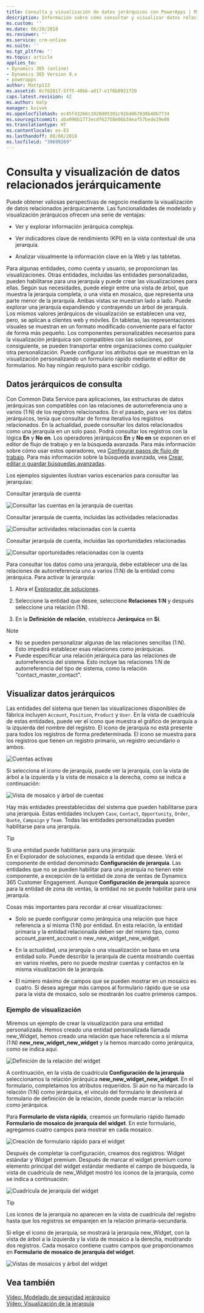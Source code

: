 ```yaml
---
title: Consulta y visualización de datos jerárquicos con PowerApps | Microsoft Docs
description: Información sobre cómo consultar y visualizar datos relacionados jerárquicamente
ms.custom: ''
ms.date: 06/20/2018
ms.reviewer: ''
ms.service: crm-online
ms.suite: ''
ms.tgt_pltfrm: ''
ms.topic: article
applies_to:
- Dynamics 365 (online)
- Dynamics 365 Version 9.x
- powerapps
author: Mattp123
ms.assetid: 0cf62817-5ff5-40bb-ad17-e1f6b0921720
caps.latest.revision: 42
ms.author: matp
manager: kvivek
ms.openlocfilehash: ec45f43266c1920d05301c92bdd67838b40b7734
ms.sourcegitcommit: aba996b1773ecdf62758e06b34eaf57bede29e08
ms.translationtype: HT
ms.contentlocale: es-ES
ms.lasthandoff: 08/08/2018
ms.locfileid: "39699269"
---
```

# <a name="query-and-visualize-hierarchically-related-data"></a>Consulta y visualización de datos relacionados jerárquicamente

Puede obtener valiosas perspectivas de negocio mediante la visualización de datos relacionados jerárquicamente. Las funcionalidades de modelado y visualización jerárquicos ofrecen una serie de ventajas:  
  
-   Ver y explorar información jerárquica compleja.  
  
-   Ver indicadores clave de rendimiento (KPI) en la vista contextual de una jerarquía.  
  
-   Analizar visualmente la información clave en la Web y las tabletas.  
  
Para algunas entidades, como cuenta y usuario, se proporcionan las visualizaciones. Otras entidades, incluidas las entidades personalizadas, pueden habilitarse para una jerarquía y puede crear las visualizaciones para ellas. Según sus necesidades, puede elegir entre una vista de árbol, que muestra la jerarquía completa, o una vista en mosaico, que representa una parte menor de la jerarquía. Ambas vistas se muestran lado a lado. Puede explorar una jerarquía expandiendo y contrayendo un árbol de jerarquía. Los mismos valores jerárquicos de visualización se establecen una vez, pero, se aplican a clientes web y móviles. En tabletas, las representaciones visuales se muestran en un formato modificado conveniente para el factor de forma más pequeño. Los componentes personalizables necesarios para la visualización jerárquica son compatibles con las soluciones, por consiguiente, se pueden transportar entre organizaciones como cualquier otra personalización. Puede configurar los atributos que se muestran en la visualización personalizando un formulario rápido mediante el editor de formularios. No hay ningún requisito para escribir código.  
  
<a name="BKMK_Querydata"></a>   
## <a name="query-hierarchical-data"></a>Datos jerárquicos de consulta  
 Con Common Data Service para aplicaciones, las estructuras de datos jerárquicas son compatibles con las relaciones de autorreferencia uno a varios (1:N) de los registros relacionados. En el pasado, para ver los datos jerárquicos, tenía que consultar de forma iterativa los registros relacionados. En la actualidad, puede consultar los datos relacionados como una jerarquía en un solo paso. Podrá consultar los registros con la lógica **En** y **No en**. Los operadores jerárquicos **En** y **No en** se exponen en el editor de flujo de trabajo y en la búsqueda avanzada. Para más información sobre cómo usar estos operadores, vea [Configurar pasos de flujo de trabajo](/flow/configure-workflow-steps). Para más información sobre la búsqueda avanzada, vea [Crear, editar o guardar búsquedas avanzadas](https://docs.microsoft.com/dynamics365/customer-engagement/basics/save-advanced-find-search).  
  
 Los ejemplos siguientes ilustran varios escenarios para consultar las jerarquías:  
  
 Consultar jerarquía de cuenta  
  
 ![Consultar las cuentas en la jerarquía de cuentas](media/query-accounts.png "Consultar las cuentas en la jerarquía de cuentas")  
  
 Consultar jerarquía de cuenta, incluidas las actividades relacionadas  
  
 ![Consultar actividades relacionadas con la cuenta](media/query-account-related-activities.png "Consultar actividades relacionadas con la cuenta")  
  
 Consultar jerarquía de cuenta, incluidas las oportunidades relacionadas  
  
 ![Consultar oportunidades relacionadas con la cuenta](media/query-account-related-opportunities.png "Consultar oportunidades relacionadas con la cuenta")  
  
 Para consultar los datos como una jerarquía, debe establecer una de las relaciones de autorreferencia uno a varios (1:N) de la entidad como jerárquica. Para activar la jerarquía:  
  
1.  Abra el [Explorador de soluciones](../model-driven-apps/advanced-navigation.md#solution-explorer). 
  
2.  Seleccione la entidad que desee, seleccione **Relaciones 1:N** y después seleccione una relación (1:N). 

3.  En la **Definición de relación**, establezca **Jerárquica** en **Sí**.  
  
> [!NOTE]
> - No se pueden personalizar algunas de las relaciones sencillas (1:N). Esto impedirá establecer esas relaciones como jerárquicas.  
> - Puede especificar una relación jerárquica para las relaciones de autorreferencia del sistema. Esto incluye las relaciones 1:N de autorreferencia del tipo de sistema, como la relación "contact_master_contact".  
  
<a name="BKMK_Visualizedata"></a>   
## <a name="visualize-hierarchical-data"></a>Visualizar datos jerárquicos  
 Las entidades del sistema que tienen las visualizaciones disponibles de fábrica incluyen `Account`, `Position`, `Product` y `User`. En la vista de cuadrícula de estas entidades, puede ver el icono que muestra el gráfico de jerarquía a la izquierda del nombre del registro. El icono de jerarquía no está presente para todos los registros de forma predeterminada. El icono se muestra para los registros que tienen un registro primario, un registro secundario o ambos.  
  
 ![Cuentas activas](media/cust-hs-active-account.png "Cuentas activas")  
  
 Si selecciona el icono de jerarquía, puede ver la jerarquía, con la vista de árbol a la izquierda y la vista de mosaico a la derecha, como se indica a continuación:  
  
 ![Vista de mosaico y árbol de cuentas](media/hierachy-security-accounts-tile-view.png "Vista de mosaico y árbol de cuentas")  
  
 Hay más entidades preestablecidas del sistema que pueden habilitarse para una jerarquía. Estas entidades incluyen `Case`, `Contact`, `Opportunity`, `Order`, `Quote`, `Campaign` y `Team`. Todas las entidades personalizadas pueden habilitarse para una jerarquía.  
  
> [!TIP]
>  Si una entidad puede habilitarse para una jerarquía:  
>  En el Explorador de soluciones, expanda la entidad que desee. Verá el componente de entidad denominado **Configuración de jerarquía**. Las entidades que no se pueden habilitar para una jerarquía no tienen este componente, a excepción de la entidad de zona de ventas de Dynamics 365 Customer Engagement. Aunque **Configuración de jerarquía** aparece para la entidad de zona de ventas, la entidad no se puede habilitar para una jerarquía.  
  
 Cosas más importantes para recordar al crear visualizaciones:  
  
-   Solo se puede configurar como jerárquica una relación que hace referencia a sí misma (1:N) por entidad. En esta relación, la entidad primaria y la entidad relacionada deben ser del mismo tipo, como account_parent_account o new_new_widget_new_widget.  
  
-   En la actualidad, una jerarquía o una visualización se basa en una entidad solo. Puede describir la jerarquía de cuenta mostrando cuentas en varios niveles, pero no puede mostrar cuentas y contactos en la misma visualización de la jerarquía.  
  
-   El número máximo de campos que se pueden mostrar en un mosaico es cuatro. Si desea agregar más campos al formulario rápido que se usa para la vista de mosaico, solo se mostrarán los cuatro primeros campos.  
  
### <a name="visualization-example"></a>Ejemplo de visualización  
 Miremos un ejemplo de crear la visualización para una entidad personalizada. Hemos creado una entidad personalizada llamada new_Widget, hemos creado una relación que hace referencia a sí misma (1:N) **new_new_widget_new_widget** y la hemos marcado como jerárquica, como se indica aquí.  
  
 ![Definición de la relación del widget](media/widget-relationship-definition.png "Definición de la relación del widget")  
  
 A continuación, en la vista de cuadrícula **Configuración de la jerarquía** seleccionamos la relación jerárquica **new_new_widget_new_widget**. En el formulario, completamos los atributos requeridos. Si aún no ha marcado la relación (1:N) como jerárquica, el vínculo del formulario le devolverá al formulario de definición de la relación, donde puede marcar la relación como jerárquica.  
  
 Para **Formulario de vista rápida**, creamos un formulario rápido llamado **Formulario de mosaico de jerarquía del widget**. En este formulario, agregamos cuatro campos para mostrar en cada mosaico.  
  
 ![Creación de formulario rápido para el widget](media/create-quickf-orm.png "Creación de formulario rápido para el widget")  
  
 Después de completar la configuración, creamos dos registros: Widget estándar y Widget premium. Después de marcar el widget premium como elemento principal del widget estándar mediante el campo de búsqueda, la vista de cuadrícula de new_Widget mostró los iconos de la jerarquía, como se indica a continuación:  
  
 ![Cuadrícula de jerarquía del widget](media/widget-hierarchy-grid.png "Cuadrícula de jerarquía del widget")  
  
> [!TIP]
>  Los iconos de la jerarquía no aparecen en la vista de cuadrícula del registro hasta que los registros se emparejen en la relación primaria-secundaria.  
  
 Si elige el icono de jerarquía, se mostrará la jerarquía new_Widget, con la vista de árbol a la izquierda y la vista de mosaico a la derecha, mostrando dos registros. Cada mosaico contiene cuatro campos que proporcionamos en **Formulario de mosaico de jerarquía del widget**.  
  
 ![Vistas de mosaicos y árbol del widget](media/widget-tree-tiles.png "Vistas de mosaicos y árbol del widget")  
  
## <a name="see-also"></a>Vea también  
 [Vídeo: Modelado de seguridad jerárquico](http://www.youtube.com/watch?v=kx5So32DrCo&index=10&list=PLC3591A8FE4ADBE07)   
 [Vídeo: Visualización de la jerarquía](http://www.youtube.com/watch?v=_dGBE6icLNw&index=9&list=PLC3591A8FE4ADBE07)

